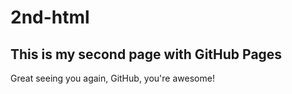# 2nd-html
<html>
 <h2> This is my second page with GitHub Pages </h2>
 <p>Great seeing you again, GitHub, you're awesome!</p>
 </html>
